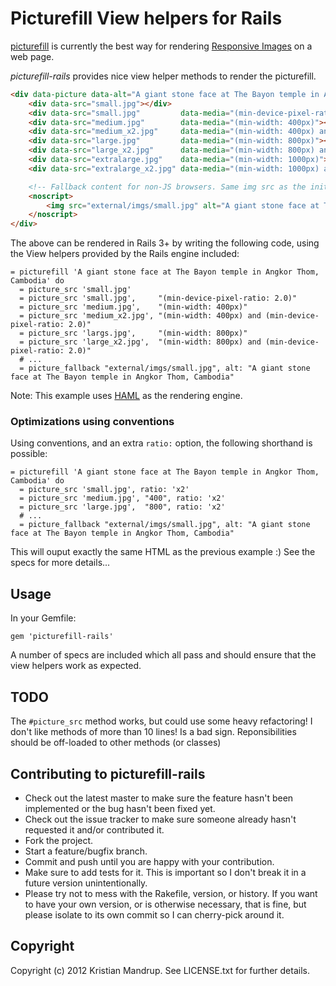 # Picturefill View helpers for Rails

[picturefill](https://github.com/scottjehl/picturefill) is currently the best way for rendering [Responsive Images](http://5by5.tv/webahead/25) on a web page.

*picturefill-rails* provides nice view helper methods to render the picturefill.

```html
<div data-picture data-alt="A giant stone face at The Bayon temple in Angkor Thom, Cambodia">
    <div data-src="small.jpg"></div>
    <div data-src="small.jpg"         data-media="(min-device-pixel-ratio: 2.0)"></div>
    <div data-src="medium.jpg"        data-media="(min-width: 400px)"></div>
    <div data-src="medium_x2.jpg"     data-media="(min-width: 400px) and (min-device-pixel-ratio: 2.0)"></div>
    <div data-src="large.jpg"         data-media="(min-width: 800px)"></div>
    <div data-src="large_x2.jpg"      data-media="(min-width: 800px) and (min-device-pixel-ratio: 2.0)"></div>  
    <div data-src="extralarge.jpg"    data-media="(min-width: 1000px)"></div>
    <div data-src="extralarge_x2.jpg" data-media="(min-width: 1000px) and (min-device-pixel-ratio: 2.0)"></div> 

    <!-- Fallback content for non-JS browsers. Same img src as the initial, unqualified source element. -->
    <noscript>
        <img src="external/imgs/small.jpg" alt="A giant stone face at The Bayon temple in Angkor Thom, Cambodia">
    </noscript>
</div>
```   

The above can be rendered in Rails 3+ by writing the following code, using the View helpers provided by the Rails engine included: 

```haml
= picturefill 'A giant stone face at The Bayon temple in Angkor Thom, Cambodia' do
  = picture_src 'small.jpg'
  = picture_src 'small.jpg',     "(min-device-pixel-ratio: 2.0)"
  = picture_src 'medium.jpg',    "(min-width: 400px)"
  = picture_src 'medium_x2.jpg', "(min-width: 400px) and (min-device-pixel-ratio: 2.0)"
  = picture_src 'largs.jpg',     "(min-width: 800px)"
  = picture_src 'large_x2.jpg',  "(min-width: 800px) and (min-device-pixel-ratio: 2.0)"
  # ...
  = picture_fallback "external/imgs/small.jpg", alt: "A giant stone face at The Bayon temple in Angkor Thom, Cambodia" 
```

Note: This example uses [HAML](https://github.com/haml/haml) as the rendering engine.

### Optimizations using conventions

Using conventions, and an extra `ratio:` option, the following shorthand is possible:

```haml
= picturefill 'A giant stone face at The Bayon temple in Angkor Thom, Cambodia' do
  = picture_src 'small.jpg', ratio: 'x2'
  = picture_src 'medium.jpg', "400", ratio: 'x2'
  = picture_src 'large.jpg',  "800", ratio: 'x2'  
  # ...
  = picture_fallback "external/imgs/small.jpg", alt: "A giant stone face at The Bayon temple in Angkor Thom, Cambodia"
```

This will ouput exactly the same HTML as the previous example :)
See the specs for more details...

## Usage

In your Gemfile:

`gem 'picturefill-rails'`

A number of specs are included which all pass and should ensure that the view helpers work as expected.

## TODO

The `#picture_src` method works, but could use some heavy refactoring! I don't like methods of more than 10 lines! Is a bad sign. Reponsibilities should be off-loaded to other methods (or classes)

## Contributing to picturefill-rails
 
* Check out the latest master to make sure the feature hasn't been implemented or the bug hasn't been fixed yet.
* Check out the issue tracker to make sure someone already hasn't requested it and/or contributed it.
* Fork the project.
* Start a feature/bugfix branch.
* Commit and push until you are happy with your contribution.
* Make sure to add tests for it. This is important so I don't break it in a future version unintentionally.
* Please try not to mess with the Rakefile, version, or history. If you want to have your own version, or is otherwise necessary, that is fine, but please isolate to its own commit so I can cherry-pick around it.

## Copyright

Copyright (c) 2012 Kristian Mandrup. See LICENSE.txt for
further details.

